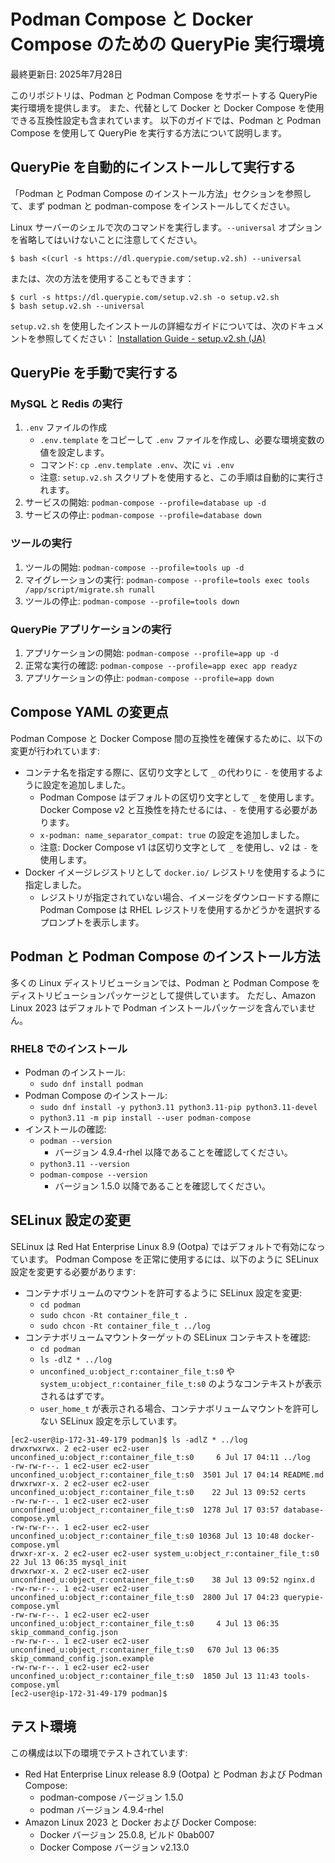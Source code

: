 # Podman Compose と Docker Compose のための QueryPie 実行環境

最終更新日: 2025年7月28日

このリポジトリは、Podman と Podman Compose をサポートする QueryPie 実行環境を提供します。
また、代替として Docker と Docker Compose を使用できる互換性設定も含まれています。
以下のガイドでは、Podman と Podman Compose を使用して QueryPie を実行する方法について説明します。

## QueryPie を自動的にインストールして実行する

「Podman と Podman Compose のインストール方法」セクションを参照して、まず podman と podman-compose をインストールしてください。

Linux サーバーのシェルで次のコマンドを実行します。`--universal` オプションを省略してはいけないことに注意してください。
```shell
$ bash <(curl -s https://dl.querypie.com/setup.v2.sh) --universal
```
または、次の方法を使用することもできます：
```shell
$ curl -s https://dl.querypie.com/setup.v2.sh -o setup.v2.sh
$ bash setup.v2.sh --universal
```

`setup.v2.sh` を使用したインストールの詳細なガイドについては、次のドキュメントを参照してください：
[Installation Guide - setup.v2.sh (JA)](https://querypie.atlassian.net/wiki/spaces/QCP/pages/1177387032/Installation+Guide+-+setup.v2.sh+JA)


## QueryPie を手動で実行する

### MySQL と Redis の実行

1. `.env` ファイルの作成
   - `.env.template` をコピーして `.env` ファイルを作成し、必要な環境変数の値を設定します。
   - コマンド: `cp .env.template .env`、次に `vi .env`
   - 注意: `setup.v2.sh` スクリプトを使用すると、この手順は自動的に実行されます。
2. サービスの開始: `podman-compose --profile=database up -d`
3. サービスの停止: `podman-compose --profile=database down`

### ツールの実行

1. ツールの開始: `podman-compose --profile=tools up -d`
2. マイグレーションの実行: `podman-compose --profile=tools exec tools /app/script/migrate.sh runall`
3. ツールの停止: `podman-compose --profile=tools down`

### QueryPie アプリケーションの実行

1. アプリケーションの開始: `podman-compose --profile=app up -d`
2. 正常な実行の確認: `podman-compose --profile=app exec app readyz`
3. アプリケーションの停止: `podman-compose --profile=app down`

## Compose YAML の変更点

Podman Compose と Docker Compose 間の互換性を確保するために、以下の変更が行われています:

- コンテナ名を指定する際に、区切り文字として `_` の代わりに `-` を使用するように設定を追加しました。
  - Podman Compose はデフォルトの区切り文字として `_` を使用します。Docker Compose v2 と互換性を持たせるには、`-` を使用する必要があります。
  - `x-podman: name_separator_compat: true` の設定を追加しました。
  - 注意: Docker Compose v1 は区切り文字として `_` を使用し、v2 は `-` を使用します。
- Docker イメージレジストリとして `docker.io/` レジストリを使用するように指定しました。
  - レジストリが指定されていない場合、イメージをダウンロードする際に Podman Compose は RHEL レジストリを使用するかどうかを選択するプロンプトを表示します。

## Podman と Podman Compose のインストール方法

多くの Linux ディストリビューションでは、Podman と Podman Compose をディストリビューションパッケージとして提供しています。
ただし、Amazon Linux 2023 はデフォルトで Podman インストールパッケージを含んでいません。

### RHEL8 でのインストール

- Podman のインストール:
  - `sudo dnf install podman`
- Podman Compose のインストール:
  - `sudo dnf install -y python3.11 python3.11-pip python3.11-devel`
  - `python3.11 -m pip install --user podman-compose`
- インストールの確認:
  - `podman --version`
    - バージョン 4.9.4-rhel 以降であることを確認してください。
  - `python3.11 --version`
  - `podman-compose --version`
    - バージョン 1.5.0 以降であることを確認してください。

## SELinux 設定の変更

SELinux は Red Hat Enterprise Linux 8.9 (Ootpa) ではデフォルトで有効になっています。
Podman Compose を正常に使用するには、以下のように SELinux 設定を変更する必要があります:

- コンテナボリュームのマウントを許可するように SELinux 設定を変更:
  - `cd podman`
  - `sudo chcon -Rt container_file_t .`
  - `sudo chcon -Rt container_file_t ../log`
- コンテナボリュームマウントターゲットの SELinux コンテキストを確認:
  - `cd podman`
  - `ls -dlZ * ../log`
  - `unconfined_u:object_r:container_file_t:s0` や `system_u:object_r:container_file_t:s0` のようなコンテキストが表示されるはずです。
  - `user_home_t` が表示される場合、コンテナボリュームマウントを許可しない SELinux 設定を示しています。

```shell
[ec2-user@ip-172-31-49-179 podman]$ ls -adlZ * ../log
drwxrwxrwx. 2 ec2-user ec2-user unconfined_u:object_r:container_file_t:s0     6 Jul 17 04:11 ../log
-rw-rw-r--. 1 ec2-user ec2-user unconfined_u:object_r:container_file_t:s0  3501 Jul 17 04:14 README.md
drwxrwxr-x. 2 ec2-user ec2-user unconfined_u:object_r:container_file_t:s0    22 Jul 13 09:52 certs
-rw-rw-r--. 1 ec2-user ec2-user unconfined_u:object_r:container_file_t:s0  1278 Jul 17 03:57 database-compose.yml
-rw-rw-r--. 1 ec2-user ec2-user unconfined_u:object_r:container_file_t:s0 10368 Jul 13 10:48 docker-compose.yml
drwxr-xr-x. 2 ec2-user ec2-user system_u:object_r:container_file_t:s0        22 Jul 13 06:35 mysql_init
drwxrwxr-x. 2 ec2-user ec2-user unconfined_u:object_r:container_file_t:s0    38 Jul 13 09:52 nginx.d
-rw-rw-r--. 1 ec2-user ec2-user unconfined_u:object_r:container_file_t:s0  2800 Jul 17 04:23 querypie-compose.yml
-rw-rw-r--. 1 ec2-user ec2-user unconfined_u:object_r:container_file_t:s0     4 Jul 13 06:35 skip_command_config.json
-rw-rw-r--. 1 ec2-user ec2-user unconfined_u:object_r:container_file_t:s0   670 Jul 13 06:35 skip_command_config.json.example
-rw-rw-r--. 1 ec2-user ec2-user unconfined_u:object_r:container_file_t:s0  1850 Jul 13 11:43 tools-compose.yml
[ec2-user@ip-172-31-49-179 podman]$ 
```

## テスト環境

この構成は以下の環境でテストされています:

- Red Hat Enterprise Linux release 8.9 (Ootpa) と Podman および Podman Compose:
  - podman-compose バージョン 1.5.0
  - podman バージョン 4.9.4-rhel
- Amazon Linux 2023 と Docker および Docker Compose:
  - Docker バージョン 25.0.8, ビルド 0bab007
  - Docker Compose バージョン v2.13.0